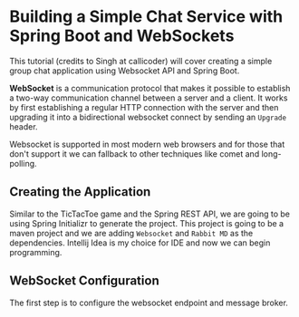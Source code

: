 # Building a Simple Chat Service with Spring Boot and WebSockets

This tutorial (credits to Singh at callicoder) will cover creating a simple group chat application 
using Websocket API and Spring Boot. 


**WebSocket** is a communication protocol that makes it possible to establish a two-way communication
channel between a server and a client. It works by first establishing a regular HTTP connection 
with the server and then upgrading it into a bidirectional websocket connect by sending an `Upgrade`
header. 


Websocket is supported in most modern web browsers and for those that don't support it we can fallback
to other techniques like comet and long-polling. 



## Creating the Application 

Similar to the TicTacToe game and the Spring REST API, we are going to be using Spring Initializr to
generate the project. This project is going to be a maven project and we are adding `Websocket` and 
`Rabbit MD` as the dependencies. Intellij Idea is my choice for IDE and now we can begin programming. 



## WebSocket Configuration 

The first step is to configure the websocket endpoint and message broker. 
